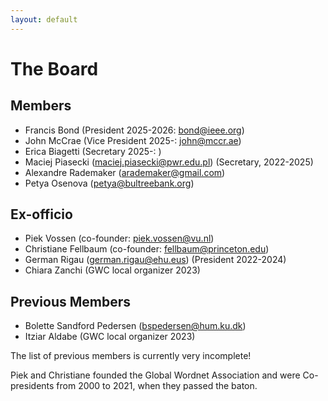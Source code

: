 ```yaml
---
layout: default
---
```


# The Board
## Members

* Francis Bond (President 2025-2026: bond@ieee.org)
* John McCrae (Vice President 2025-:  john@mccr.ae)
* Erica Biagetti (Secretary 2025-: )
* Maciej Piasecki (maciej.piasecki@pwr.edu.pl) (Secretary, 2022-2025)
* Alexandre Rademaker (arademaker@gmail.com)
* Petya Osenova (petya@bultreebank.org) 


## Ex-officio

 * Piek Vossen (co-founder: piek.vossen@vu.nl)
 * Christiane Fellbaum (co-founder: fellbaum@princeton.edu)
 * German Rigau (german.rigau@ehu.eus)  (President 2022-2024)
 * Chiara Zanchi (GWC local organizer 2023)

## Previous Members

 * Bolette Sandford Pedersen (bspedersen@hum.ku.dk)
 * Itziar Aldabe (GWC local organizer 2023)

The list of previous members is currently very incomplete!

Piek and Christiane founded the Global Wordnet Association and were Co-presidents from 2000 to 2021, when they passed the baton.
